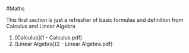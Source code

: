 #Maths

This first section is just a refresher of basic formulas and definition from Calculus and Linear Algebra

1. [Calculus](1 - Calculus.pdf)
2. [Linear Algebra](2 - Linear Algebra.pdf)
